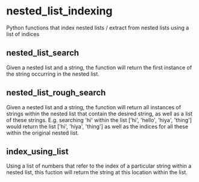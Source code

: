 # nested_list_indexing
Python functions that index nested lists / extract from nested lists using a list of indices

## nested_list_search
Given a nested list and a string, the function will return the first instance of the string occurring in the nested list.

## nested_list_rough_search
Given a nested list and a string, the function will return all instances of strings within the nested list that contain the desired string, as well as a list of these strings. E.g. searching 'hi' within the list ['hi', 'hello', 'hiya', 'thing'] would return the list ['hi', 'hiya', 'thing'] as well as the indices for all these within the original nested list.

## index_using_list
Using a list of numbers that refer to the index of a particular string within a nested list, this fuction will return the string at this location within the list.
